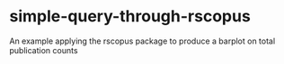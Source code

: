 # simple-query-through-rscopus
An example applying the rscopus package to produce a barplot on total publication counts
